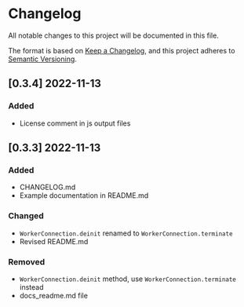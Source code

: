 # Changelog
All notable changes to this project will be documented in this file.

The format is based on [Keep a Changelog](https://keepachangelog.com/en/1.0.0/),
and this project adheres to [Semantic Versioning](https://semver.org/spec/v2.0.0.html).

## [0.3.4] 2022-11-13
### Added
- License comment in js output files

## [0.3.3] 2022-11-13
### Added
- CHANGELOG.md
- Example documentation in README.md

### Changed
- `WorkerConnection.deinit` renamed to `WorkerConnection.terminate`
- Revised README.md

### Removed
- `WorkerConnection.deinit` method, use `WorkerConnection.terminate` instead
- docs_readme.md file